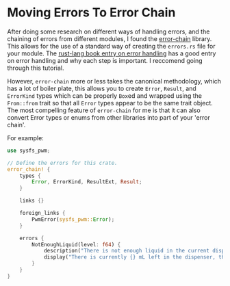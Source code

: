 # Moving Errors To Error Chain

After doing some research on different ways of handling errors, and the
chaining of errors from different modules, I found the
[error-chain][error-chain] library. This allows for the use of a
standard way of creating the `errors.rs` file for your module.
The [rust-lang book entry on error handling](https://doc.rust-lang.org/book/error-handling.html) has a
good entry on error handling and why each step is important. I reccomend
going through this tutorial.

However, `error-chain` more or less takes the canonical methodology,
which has a lot of boiler plate, this allows you to create `Error`,
`Result`, and `ErrorKind` types which can be properly `Box`ed and
wrapped using the `From::from` trait so that all `Error` types appear
to be the same trait object. The most compelling feature of
`error-chain` for me is that it can also convert Error types or enums
from other libraries into part of your 'error chain'.

For example:

```rust
use sysfs_pwm;

// Define the errors for this crate.
error_chain! {
    types {
        Error, ErrorKind, ResultExt, Result;
    }

    links {}

    foreign_links {
        PwmError(sysfs_pwm::Error);
    }

    errors {
        NotEnoughLiquid(level: f64) {
            description("There is not enough liquid in the current dispense")
            display("There is currently {} mL left in the dispenser, this is not enough.", level)
        }
    }
}
```

[error-chain]: https://docs.rs/error-chain/0.7.2/error_chain/
